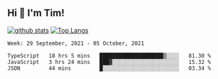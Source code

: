 ## Hi 👋 I'm Tim!
  
  [![github stats](https://github-readme-stats.vercel.app/api?username=thostetler&theme=dracula&count_private=true&show_icons=true)](https://github.com/thostetler/github-readme-stats)
  [![Top Langs](https://github-readme-stats.vercel.app/api/top-langs/?username=thostetler&layout=compact&count_private=true&theme=dracula&show_icons=true)](https://github.com/thostetler/github-readme-stats)
 
<!--START_SECTION:waka-->
```text
Week: 29 September, 2021 - 05 October, 2021

TypeScript   18 hrs 5 mins   ████████████████████▒░░░░   81.30 % 
JavaScript   3 hrs 24 mins   ███▓░░░░░░░░░░░░░░░░░░░░░   15.32 % 
JSON         44 mins         █░░░░░░░░░░░░░░░░░░░░░░░░   03.34 % 
```
<!--END_SECTION:waka-->
